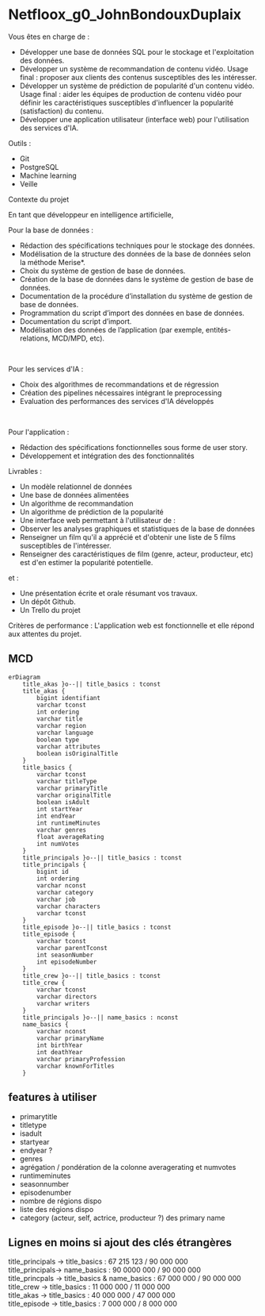 # Netfloox_g0_JohnBondouxDuplaix

Vous êtes en charge de :
- Développer une base de données SQL pour le stockage et l'exploitation des données.
- Développer un système de recommandation de contenu vidéo. Usage final : proposer aux clients des contenus susceptibles des les intéresser.
- Développer un système de prédiction de popularité d'un contenu vidéo. Usage final : aider les équipes de production de contenu vidéo pour définir les caractéristiques susceptibles d'influencer la popularité (satisfaction) du contenu.
- Développer une application utilisateur (interface web) pour l'utilisation des services d'IA.

Outils :
- Git
- PostgreSQL
- Machine learning
- Veille

Contexte du projet

En tant que développeur en intelligence artificielle,

Pour la base de données :

- Rédaction des spécifications techniques pour le stockage des données.
- Modélisation de la structure des données de la base de données selon la méthode Merise*.
- Choix du système de gestion de base de données.
- Création de la base de données dans le système de gestion de base de données.
- Documentation de la procédure d’installation du système de gestion de base de données.
- Programmation du script d’import des données en base de données.
- Documentation du script d’import.
- Modélisation des données de l’application (par exemple, entités-relations, MCD/MPD, etc).

​

Pour les services d'IA :

- Choix des algorithmes de recommandations et de régression
- Création des pipelines nécessaires intégrant le preprocessing
- Evaluation des performances des services d'IA développés

​

Pour l'application :

- Rédaction des spécifications fonctionnelles sous forme de user story.
- Développement et intégration des des fonctionnalités

Livrables :

- Un modèle relationnel de données
- Une base de données alimentées
- Un algorithme de recommandation
- Un algorithme de prédiction de la popularité
- Une interface web permettant à l'utilisateur de :
- Observer les analyses graphiques et statistiques de la base de données
- Renseigner un film qu'il a apprécié et d'obtenir une liste de 5 films susceptibles de l'intéresser.
- Renseigner des caractéristiques de film (genre, acteur, producteur, etc) est d'en estimer la popularité potentielle. 

et :
- Une présentation écrite et orale résumant vos travaux.
- Un dépôt Github.
- Un Trello du projet

Critères de performance : 
L'application web est fonctionnelle et elle répond aux attentes du projet.


## MCD

```mermaid
erDiagram
    title_akas }o--|| title_basics : tconst
    title_akas {
        bigint identifiant
        varchar tconst
        int ordering
        varchar title
        varchar region
        varchar language
        boolean type
        varchar attributes
        boolean isOriginalTitle
    } 
    title_basics {
        varchar tconst
        varchar titleType
        varchar primaryTitle
        varchar originalTitle
        boolean isAdult
        int startYear
        int endYear
        int runtimeMinutes
        varchar genres
        float averageRating
        int numVotes
    }
    title_principals }o--|| title_basics : tconst
    title_principals {
        bigint id
        int ordering
        varchar nconst
        varchar category
        varchar job
        varchar characters
        varchar tconst
    }
    title_episode }o--|| title_basics : tconst
    title_episode {
        varchar tconst
        varchar parentTconst
        int seasonNumber
        int episodeNumber
    }
    title_crew }o--|| title_basics : tconst
    title_crew {
        varchar tconst
        varchar directors
        varchar writers
    }
    title_principals }o--|| name_basics : nconst
    name_basics {
        varchar nconst
        varchar primaryName
        int birthYear
        int deathYear
        varchar primaryProfession
        varchar knownForTitles
    }

```

## features à utiliser

- primarytitle
- titletype
- isadult
- startyear
- endyear ?
- genres
- agrégation / pondération de la colonne averagerating et numvotes
- runtimeminutes
- seasonnumber
- episodenumber
- nombre de régions dispo
- liste des régions dispo
- category (acteur, self, actrice, producteur ?) des primary name


## Lignes en moins si ajout des clés étrangères

title_principals -> title_basics : 67 215 123 / 90 000 000  
title_principals-> name_basics : 90 0000 000 / 90 000 000   
title_princpals -> title_basics & name_basics : 67 000 000 / 90 000 000   
title_crew -> title_basics : 11 000 000 / 11 000 000   
title_akas -> title_basics : 40 000 000 / 47 000 000  
title_episode -> title_basics : 7 000 000 / 8 000 000
